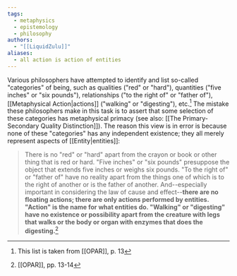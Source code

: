 ```yaml
---
tags:
  - metaphysics
  - epistemology
  - philosophy
authors:
  - "[[LiquidZulu]]"
aliases:
  - all action is action of entities
---
```

Various philosophers have attempted to identify and list so-called "categories" of being, such as qualities ("red" or "hard"), quantities ("five inches" or "six pounds"), relationships ("to the right of" or "father of"), [[Metaphysical Action|actions]] ("walking" or "digesting"), etc.[^1] The mistake these philosophers make in this task is to assert that some selection of these categories has metaphysical primacy (see also: [[The Primary-Secondary Quality Distinction]]). The reason this view is in error is because none of these "categories" has any independent existence; they all merely represent aspects of [[Entity|entities]]:

>There is no "red" or "hard" apart from the crayon or book or other thing that is red or hard. "Five inches" or "six pounds" presuppose the object that extends five inches or weighs six pounds. "To the right of" or "father of" have no reality apart from the things one of which is to the right of another or is the father of another. And--especially important in considering the law of cause and effect--**there are no floating actions; there are only actions performed by entities. "Action" is the name for what entities do. "Walking" or "digesting" have no existence or possibility apart from the creature with legs that walks or the body or organ with enzymes that does the digesting.**[^2]

[^1]: This list is taken from [[OPAR]], p. 13
[^2]: [[OPAR]], pp. 13-14